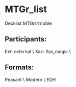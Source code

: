 # MTGr_list
Decklist MTGrrrrnoble

## Participants:
Ext: external \\
Xav: Xav_magic \\

## Formats:
Peasant \\
Modern \\
EDH

